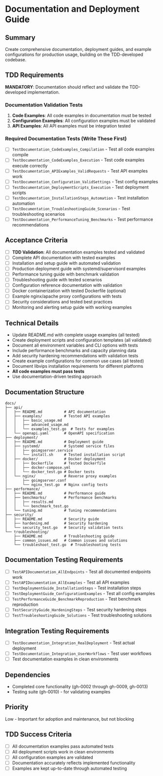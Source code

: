 # Documentation and Deployment Guide

## Summary
Create comprehensive documentation, deployment guides, and example configurations for production usage, building on the TDD-developed codebase.

## TDD Requirements
**MANDATORY**: Documentation should reflect and validate the TDD-developed implementation.

### Documentation Validation Tests
1. **Code Examples**: All code examples in documentation must be tested
2. **Configuration Examples**: All configuration examples must be validated
3. **API Examples**: All API examples must be integration tested

### Required Documentation Tests (Write These First)
- [ ] `TestDocumentation_CodeExamples_Compilation` - Test all code examples compile
- [ ] `TestDocumentation_CodeExamples_Execution` - Test code examples execute correctly
- [ ] `TestDocumentation_APIExamples_ValidRequests` - Test API examples work
- [ ] `TestDocumentation_Configuration_ValidSettings` - Test config examples
- [ ] `TestDocumentation_DeploymentScripts_Execution` - Test deployment scripts
- [ ] `TestDocumentation_InstallationSteps_Automation` - Test installation automation
- [ ] `TestDocumentation_TroubleshootingGuide_Scenarios` - Test troubleshooting scenarios
- [ ] `TestDocumentation_PerformanceTuning_Benchmarks` - Test performance recommendations

## Acceptance Criteria
- [ ] **TDD Validation**: All documentation examples tested and validated
- [ ] Complete API documentation with tested examples
- [ ] Installation and setup guide with automated validation
- [ ] Production deployment guide with systemd/supervisord examples
- [ ] Performance tuning guide with benchmark validation
- [ ] Troubleshooting guide with tested scenarios
- [ ] Configuration reference documentation with validation
- [ ] Docker containerization with tested Dockerfile (optional)
- [ ] Example nginx/apache proxy configurations with tests
- [ ] Security considerations and tested best practices
- [ ] Monitoring and alerting setup guide with working examples

## Technical Details
- Update README.md with complete usage examples (all tested)
- Create deployment scripts and configuration templates (all validated)
- Document all environment variables and CLI options with tests
- Include performance benchmarks and capacity planning data
- Add security hardening recommendations with validation tests
- Create example configurations for common use cases (all tested)
- Document libvips installation requirements for different platforms
- **All code examples must pass tests**
- Use documentation-driven testing approach

## Documentation Structure
```
docs/
├── api/
│   ├── README.md          # API documentation
│   ├── examples/          # Tested API examples
│   │   ├── basic_usage.md
│   │   ├── advanced_usage.md
│   │   └── examples_test.go  # Tests for examples
│   └── openapi.yaml       # OpenAPI specification
├── deployment/
│   ├── README.md          # Deployment guide
│   ├── systemd/           # Systemd service files
│   │   ├── goimgserver.service
│   │   └── install.sh     # Tested installation script
│   ├── docker/            # Docker deployment
│   │   ├── Dockerfile     # Tested Dockerfile
│   │   ├── docker-compose.yml
│   │   └── docker_test.go # Docker tests
│   └── nginx/             # Reverse proxy examples
│       ├── goimgserver.conf
│       └── nginx_test.go  # Nginx config tests
├── performance/
│   ├── README.md          # Performance guide
│   ├── benchmarks/        # Performance benchmarks
│   │   ├── results.md
│   │   └── benchmark_test.go
│   └── tuning.md          # Tuning recommendations
├── security/
│   ├── README.md          # Security guide
│   ├── hardening.md       # Security hardening
│   └── security_test.go   # Security validation tests
└── troubleshooting/
    ├── README.md          # Troubleshooting guide
    ├── common_issues.md   # Common issues and solutions
    └── troubleshoot_test.go  # Troubleshooting tests
```

## Documentation Testing Requirements
- [ ] `TestAPIDocumentation_AllEndpoints` - Test all documented endpoints work
- [ ] `TestAPIDocumentation_AllExamples` - Test all API examples
- [ ] `TestDeploymentGuide_InstallationSteps` - Test installation steps
- [ ] `TestDeploymentGuide_ConfigurationExamples` - Test all config examples
- [ ] `TestPerformanceGuide_BenchmarkReproduction` - Test benchmark reproduction
- [ ] `TestSecurityGuide_HardeningSteps` - Test security hardening steps
- [ ] `TestTroubleshootingGuide_Solutions` - Test troubleshooting solutions

## Integration Testing Requirements
- [ ] `TestDocumentation_Integration_RealDeployment` - Test actual deployment
- [ ] `TestDocumentation_Integration_UserWorkflows` - Test user workflows
- [ ] Test documentation examples in clean environments

## Dependencies
- Completed core functionality (gh-0002 through gh-0009, gh-0013)
- Testing suite (gh-0010) - for validating examples

## Priority
Low - Important for adoption and maintenance, but not blocking

## TDD Success Criteria
- [ ] All documentation examples pass automated tests
- [ ] All deployment scripts work in clean environments
- [ ] All configuration examples are validated
- [ ] Documentation accurately reflects implemented functionality
- [ ] Examples are kept up-to-date through automated testing